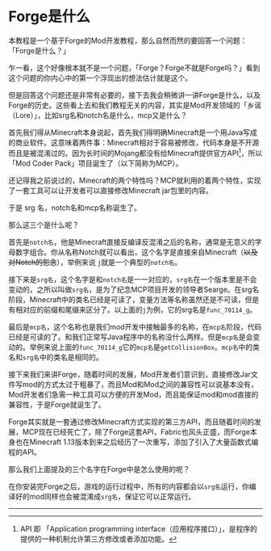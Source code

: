 # Forge是什么

本教程是一个基于Forge的Mod开发教程，那么自然而然的要回答一个问题：「Forge是什么？」

乍一看，这个好像根本就不是一个问题，「Forge？Forge不就是Forge吗？」看到这个问题的你内心中的第一个浮现出的想法估计就是这个。

但是回答这个问题还是非常有必要的，接下去我会稍微讲一讲Forge是什么，以及Forge的历史。这些看上去和我们教程无关的内容，其实是Mod开发领域的「乡谣（Lore）」，比如srg名和notch名是什么，mcp又是什么？

首先我们得从Minecraft本身说起，首先我们得明确Minecraft是一个用Java写成的商业软件。这意味着两件事：Minecraft相对于容易被修改，代码本身是不开源而且是被混淆过的。因为长时间的Mojang都没有给Minecraft提供官方API[^1]，所以「Mod Coder Pack」项目诞生了（以下简称为MCP）。

还记得我之前说过的，Minecraft的两个特性吗？MCP就利用的着两个特性，实现了一套工具可以让开发者可以直接修改Minecraft jar包里的内容。

于是 srg 名，notch名和mcp名称诞生了。

那么这三个是什么呢？

首先是`notch名`，他是Minecraft直接反编译反混淆之后的名称，通常是无意义的字母数字组合。你从名称Notch就可以看出，这个名字是直接来自Minecraft（~~以及对Notch的怨念~~），举例来说 `j`就是一个典型的`notch名`。

接下来是`srg名`，这个名字是和`notch名`是一一对应的，`srg名`在一个版本里是不会变动的，之所以叫做`srg名`，是为了纪念MCP项目开发的领导者Searge。在srg名阶段，Minecraft中的类名已经是可读了，变量方法等名称虽然还是不可读，但是有相对应的前缀和尾缀来区分了。以上面的`j`为例，它的srg名是`func_70114_g`。

最后是`mcp名`，这个名称也是我们mod开发中接触最多的名称，在`mcp名`阶段，代码已经是可读的了。和我们正常写Java程序中的名称没什么两样。但是`mcp名`是会变动的。举例来说上面的`func_70114_g`它的`mcp名`是`getCollisionBox`。`mcp名`中的类名和`srg名`中的类名是相同的。

接下来我们来讲Forge，随着时间的发展，Mod开发者们意识到，直接修改Jar文件写mod的方式太过于粗暴了，而且Mod和Mod之间的兼容性可以说基本没有，Mod开发者们急需一种工具可以方便的开发Mod，而且能保证mod和mod直接的兼容性，于是Forge就诞生了。

Forge其实就是一套通过修改Minecraft方式实现的第三方API，而且随着时间的发展，MCP现在已经死亡了，除了Forge这套API，Fabric也风头正盛，而Forge本身也在Minecraft 1.13版本到来之后经历了一次重写，添加了引入了大量函数式编程的API。

那么我们上面提及的三个名字在Forge中是怎么使用的呢？

在你安装完Forge之后，游戏的运行过程中，所有的内容都会以`srg名`运行，你编译好的mod同样也会被混淆成`srg名`，保证它可以正常运行。

---

[^1]: API 即 「Application programming interface（应用程序接口）」，是程序的提供的一种机制允许第三方修改或者添加功能。

